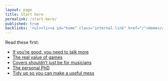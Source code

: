 ```yaml
---
layout: page
title: Start here
permalink: /start-here/
published: true
backlinks: '<ul><li><a id="home" class="internal-link" href="/">Home</a></li></ul>'
---
```


Read these first:

- <a id="talk-more" class="internal-link" href="/talk-more/">If you’re good, you need to talk more</a>
- <a id="the-real-value-of-games" class="internal-link" href="/the-real-value-of-games/">The real value of games</a>
- <a id="covers-shouldnt-just-be-for-musicians" class="internal-link" href="/covers-shouldnt-just-be-for-musicians/">Covers shouldn’t just be for musicians</a>
- <a id="personal-phd" class="internal-link" href="/personal-phd/">The personal PhD</a>
- <a id="tidy-up" class="internal-link" href="/tidy-up/">Tidy up so you can make a useful mess</a>